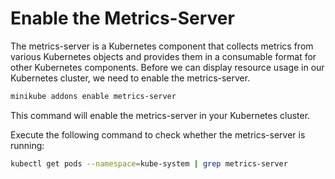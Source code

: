 # Enable the Metrics-Server

The metrics-server is a Kubernetes component that collects metrics from various Kubernetes objects and provides them in a consumable format for other Kubernetes components. Before we can display resource usage in our Kubernetes cluster, we need to enable the metrics-server.

```bash
minikube addons enable metrics-server
```

This command will enable the metrics-server in your Kubernetes cluster.

Execute the following command to check whether the metrics-server is running:

```bash
kubectl get pods --namespace=kube-system | grep metrics-server
```
